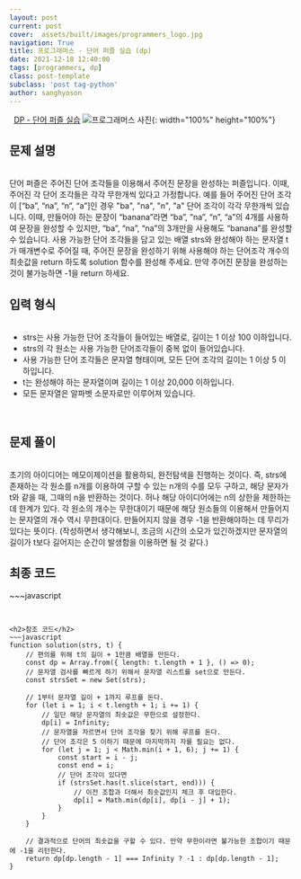 ```yaml
---
layout: post
current: post
cover:  assets/built/images/programmers_logo.jpg
navigation: True
title: 프로그래머스 - 단어 퍼즐 실습 (dp)
date: 2021-12-18 12:40:00
tags: [programmers, dp]
class: post-template
subclass: 'post tag-python'
author: sanghyoson
---
```

<i class="fa fa-search">&nbsp;</i> 
<a href='https://programmers.co.kr/learn/courses/13213/lessons/91430'> DP - 단어 퍼즐 실습</a>
![프로그래머스 사진](../assets/built/images/programmers_logo.jpg){: width="100%" height="100%"}

<h2>문제 설명</h2>
<br/>
단어 퍼즐은 주어진 단어 조각들을 이용해서 주어진 문장을 완성하는 퍼즐입니다. 이때, 주어진 각 단어 조각들은 각각 무한개씩 있다고 가정합니다. 예를 들어 주어진 단어 조각이 [“ba”, “na”, “n”, “a”]인 경우 "ba", "na", "n", "a" 단어 조각이 각각 무한개씩 있습니다. 이때, 만들어야 하는 문장이 “banana”라면 “ba”, “na”, “n”, “a”의 4개를 사용하여 문장을 완성할 수 있지만, “ba”, “na”, “na”의 3개만을 사용해도 “banana”를 완성할 수 있습니다. 사용 가능한 단어 조각들을 담고 있는 배열 strs와 완성해야 하는 문자열 t가 매개변수로 주어질 때, 주어진 문장을 완성하기 위해 사용해야 하는 단어조각 개수의 최솟값을 return 하도록 solution 함수를 완성해 주세요. 만약 주어진 문장을 완성하는 것이 불가능하면 -1을 return 하세요.
<br/>

<h2>입력 형식</h2>
<ul class = 'data-contents'>
<br/>
<li>strs는 사용 가능한 단어 조각들이 들어있는 배열로, 길이는 1 이상 100 이하입니다.</li>
<li>strs의 각 원소는 사용 가능한 단어조각들이 중복 없이 들어있습니다.</li>
<li>사용 가능한 단어 조각들은 문자열 형태이며, 모든 단어 조각의 길이는 1 이상 5 이하입니다.</li>
<li>t는 완성해야 하는 문자열이며 길이는 1 이상 20,000 이하입니다.</li>
<li>모든 문자열은 알파벳 소문자로만 이루어져 있습니다.</li>
</ul>
<br/>



<!-- <h2>출력 형식</h2>
<ul class = 'data-contents'>
<br/>
<li>solution 함수에서는 로그 데이터 lines 배열에 대해 초당 최대 처리량을 리턴한다.</li>
</ul>
<br/> -->

<h2>문제 풀이</h2>
<br/>
초기의 아이디어는 메모이제이션을 활용하되, 완전탐색을 진행하는 것이다. 즉, strs에 존재하는 각 원소를 n개를 이용하여 구할 수 있는 n개의 수를 모두 구하고, 해당 문자가 t와 같을 때, 그때의 n을 반환하는 것이다. 허나 해당 아이디어에는 n의 상한을 제한하는 데 한계가 있다. 각 원소의 개수는 무한대이기 때문에 해당 원소들의 이용해서 만들어지는 문자열의 개수 역시 무한대이다. 만들어지지 않을 경우 -1을 반환해야하는 데 무리가 있다는 뜻이다. (작성하면서 생각해보니, 조금의 시간의 소모가 있긴하겠지만 문자열의 길이가 t보다 길어지는 순간이 발생함을 이용하면 될 것 같다.)
<!-- <ol class = 'data-contents'>
    <li>1. number의 맨 앞의 자리의 수를 임시로 데이터를 저장하는 stack에 저장한다.</li>
    <li>2. stack 데이터와 number의 다음 자리수를 비교하는데, stack 내의 데이터가 작으면 이를 제거하고 카운트를 증가시키고 그렇지 않으면 stack에 그 number의 그 다음자리를 저장한다.</li>
    <li>3. 위를 반복하여, 카운터가 k와 같으면 알고리즘을 종료하고 stack과 남은 number를 이어붙여 return한다.</li>
</ol>
<br/>
    JS에서는 제공하지 않는 큐를 사용하였는데, deque를 사용하는 것이 번거로워 reverse()한 후, pop()을 사용하였다. -->

<!-- <h4>풀이과정 - 문자열로부터 시작, 종료 시간 파싱하기</h4>
<br/>
문자열로부터 원하는 숫자를 뽑아내는 파싱 과정 통해서 각 로그 데이터의 시작, 종료 시간을 구하는 것은 간단하다. 종료 시간에서 데이터 처리 시간을 빼면 시작 시간을 구할 수 있다. 다만, 해당 문제에서의 **핵심은 기본 환산단위를 ms로 변경**하는 과정인 것 같다.
문제 자체를 해결함에 있어서는 ms로의 환산이 크게 중요하지 않지만, 소수점으로 인해서 연산 중 오차가 발생하는 것을 확인하였다. (소수점 연산 속도 차이도 있을 것 같다.)  -->

<!-- <h4>풀이과정 2 - 시간 포인트(시작, 종료시간)에서 오버랩되는 데이터의 수 카운트하기</h4>
<br/>
초기 접근 방법은 1초간의 윈도우를 슬라이딩하며 각 윈도우에서 오버랩되는 데이터 수를 카운트하는 방법이었다. 해당 방법으로 원하는 결과를 얻을 수는 있지만, 효율성 측면에서 매우 떨어진다. 해당 **문제의 기본 시간 단위는 ms**이므로, 1초 동안 슬라이딩을 진행하여도 최소 1000번의 알고리즘이 진행되게 되고, 오버랩되는 카운터를 고려한다면 알고리즘 진행 시간은 더욱 늘어난다. 제안한 알고리즘의 **요청량이 변화하는 시점은 로그의 시작점, 종료점** 뿐이라는 점을 이용한다. 요청량이 변화는 전체 로그에서 시작, 종료점에서만 발생하므로, 해당 지점에서의 최대 요청량을 구하면, 전체 로그의 최대 요청량을 구할 수 있다. 따라서, 전체 시간을 슬라이딩 시키지 않고, 로그 시작, 종료점에서만 진행하여 구하였다.
<br/> -->
<br/>

<h2>최종 코드</h2>
~~~javascript

~~~


<h2>참조 코드</h2>
~~~javascript
function solution(strs, t) {
    // 편의를 위해 t의 길이 + 1만큼 배열을 만든다.
    const dp = Array.from({ length: t.length + 1 }, () => 0);
    // 문자열 검사를 빠르게 하기 위해서 문자열 리스트를 set으로 만든다.
    const strsSet = new Set(strs);

    // 1부터 문자열 길이 + 1까지 루프를 돈다.
    for (let i = 1; i < t.length + 1; i += 1) {
        // 일단 해당 문자열의 최솟값은 무한으로 설정한다.
        dp[i] = Infinity;
        // 문자열을 자르면서 단어 조각을 찾기 위해 루프를 돈다.
        // 단어 조각은 5 이하기 때문에 마지막까지 자를 필요는 없다.
        for (let j = 1; j < Math.min(i + 1, 6); j += 1) {
            const start = i - j;
            const end = i;
            // 단어 조각이 있다면
            if (strsSet.has(t.slice(start, end))) {
                // 이전 조합과 더해서 최솟값인지 체크 후 대입한다.
                dp[i] = Math.min(dp[i], dp[i - j] + 1);
            }
        }
    }

    // 결과적으로 단어의 최솟값을 구할 수 있다. 만약 무한이라면 불가능한 조합이기 때문에 -1을 리턴한다.
    return dp[dp.length - 1] === Infinity ? -1 : dp[dp.length - 1];
}

~~~